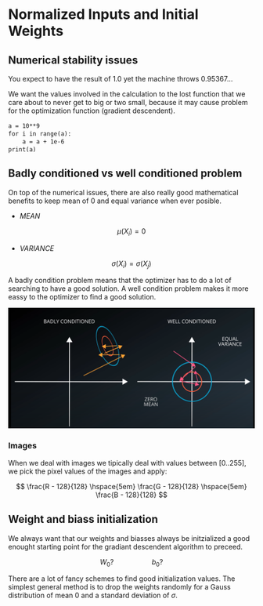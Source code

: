 
# Normalized Inputs and Initial Weights

## Numerical stability issues

You expect to have the result of 1.0 yet the machine throws 0.95367...

We want the values involved in the calculation to the lost function that we care about to never get to big or two small, because it may cause problem for the optimization function (gradient descendent).

```
a = 10**9
for i in range(a):
    a = a + 1e-6
print(a)
```

## Badly conditioned vs well conditioned problem 

On top of the numerical issues, there are also really good mathematical benefits to keep mean of 0 and equal variance when ever posible.

- *MEAN*

$$ \mu(X_{i}) = 0 $$

- *VARIANCE*

$$ \sigma(X_{i}) = \sigma(X_{j}) $$

A badly condition problem means that the optimizer has to do a lot of searching to have a good solution. A well condition problem makes it more eassy to the optimizer to find a good solution.

![Udacity](../_images/badly-well-conditional-problem.png)

### Images

When we deal with images we tipically deal with values between [0..255], we pick the pixel values of the images and apply:

$$ \frac{R - 128}{128} \hspace{5em} \frac{G - 128}{128} \hspace{5em} \frac{B - 128}{128}  $$

## Weight and biass initialization

We always want that our weights and biasses always be initzialized a good enought starting point for the gradiant descendent algorithm to preceed.

$$ W_{0}? \hspace{5em} b_{0}? $$

There are a lot of fancy schemes to find good initialization values. The simplest general method is to drop the weights randomly for a Gauss distribution of mean 0 and a standard deviation of $\sigma$.
